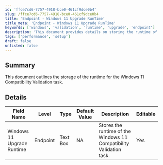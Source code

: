 ```yaml
---
id: 'ffce7cd6-7757-4918-bce0-461cf9dce0b4'
slug: /ffce7cd6-7757-4918-bce0-461cf9dce0b4
title: 'Endpoint - Windows 11 Upgrade RunTime'
title_meta: 'Endpoint - Windows 11 Upgrade RunTime'
keywords: ['windows', 'validation', 'runtime', 'upgrade', 'endpoint']
description: 'This document provides details on storing the runtime of the Windows 11 Compatibility Validation task, including field specifications and editable options.'
tags: ['performance', 'setup']
draft: false
unlisted: false
---
```


## Summary

This document outlines the storage of the runtime for the Windows 11 Compatibility Validation task.

## Details

| Field Name                       | Level    | Type      | Default Value | Description                                                   | Editable |
|----------------------------------|----------|-----------|---------------|---------------------------------------------------------------|----------|
| Windows 11 Upgrade Runtime       | Endpoint | Text Box  | NA            | Stores the runtime of the Windows 11 Compatibility Validation task. | Yes      |
